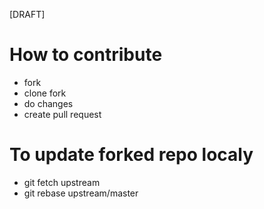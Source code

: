 [DRAFT]

# How to contribute

- fork
- clone fork
- do changes
- create pull request

# To update forked repo localy

- git fetch upstream
- git rebase upstream/master

